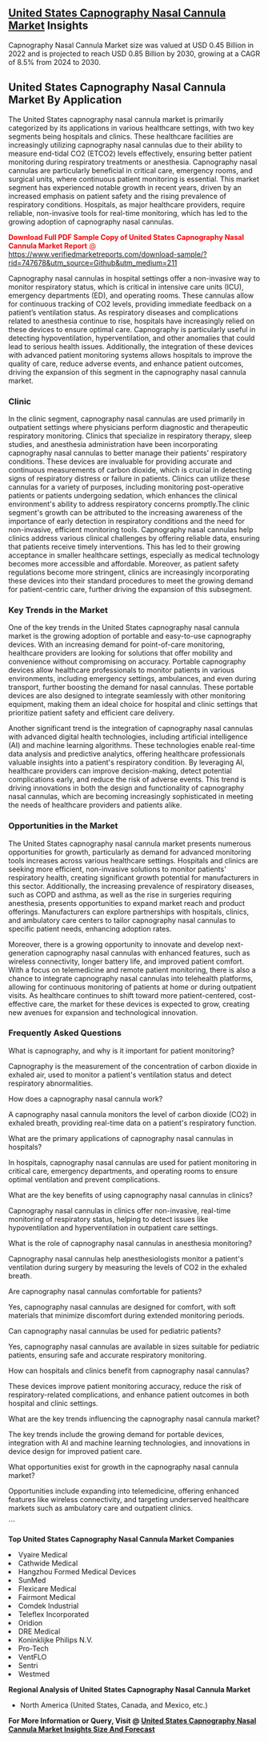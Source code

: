 <h2><a href="https://www.verifiedmarketreports.com/download-sample/?rid=747678&amp;utm_source=Github&amp;utm_medium=211" target="_blank">United States Capnography Nasal Cannula Market</a> Insights</h2><p>Capnography Nasal Cannula Market size was valued at USD 0.45 Billion in 2022 and is projected to reach USD 0.85 Billion by 2030, growing at a CAGR of 8.5% from 2024 to 2030.</p><p><h2>United States Capnography Nasal Cannula Market By Application</h2><p>The United States capnography nasal cannula market is primarily categorized by its applications in various healthcare settings, with two key segments being hospitals and clinics. These healthcare facilities are increasingly utilizing capnography nasal cannulas due to their ability to measure end-tidal CO2 (ETCO2) levels effectively, ensuring better patient monitoring during respiratory treatments or anesthesia. Capnography nasal cannulas are particularly beneficial in critical care, emergency rooms, and surgical units, where continuous patient monitoring is essential. This market segment has experienced notable growth in recent years, driven by an increased emphasis on patient safety and the rising prevalence of respiratory conditions. Hospitals, as major healthcare providers, require reliable, non-invasive tools for real-time monitoring, which has led to the growing adoption of capnography nasal cannulas.<p><span class=""><span style="color: #ff0000;"><strong>Download Full PDF Sample Copy of United States Capnography Nasal Cannula Market Report</strong> @ </span><a href="https://www.verifiedmarketreports.com/download-sample/?rid=747678&amp;utm_source=Github&amp;utm_medium=211" target="_blank">https://www.verifiedmarketreports.com/download-sample/?rid=747678&amp;utm_source=Github&amp;utm_medium=211</a></span></p></p><p>Capnography nasal cannulas in hospital settings offer a non-invasive way to monitor respiratory status, which is critical in intensive care units (ICU), emergency departments (ED), and operating rooms. These cannulas allow for continuous tracking of CO2 levels, providing immediate feedback on a patient’s ventilation status. As respiratory diseases and complications related to anesthesia continue to rise, hospitals have increasingly relied on these devices to ensure optimal care. Capnography is particularly useful in detecting hypoventilation, hyperventilation, and other anomalies that could lead to serious health issues. Additionally, the integration of these devices with advanced patient monitoring systems allows hospitals to improve the quality of care, reduce adverse events, and enhance patient outcomes, driving the expansion of this segment in the capnography nasal cannula market.</p><h3>Clinic</h3><p>In the clinic segment, capnography nasal cannulas are used primarily in outpatient settings where physicians perform diagnostic and therapeutic respiratory monitoring. Clinics that specialize in respiratory therapy, sleep studies, and anesthesia administration have been incorporating capnography nasal cannulas to better manage their patients' respiratory conditions. These devices are invaluable for providing accurate and continuous measurements of carbon dioxide, which is crucial in detecting signs of respiratory distress or failure in patients. Clinics can utilize these cannulas for a variety of purposes, including monitoring post-operative patients or patients undergoing sedation, which enhances the clinical environment's ability to address respiratory concerns promptly.The clinic segment's growth can be attributed to the increasing awareness of the importance of early detection in respiratory conditions and the need for non-invasive, efficient monitoring tools. Capnography nasal cannulas help clinics address various clinical challenges by offering reliable data, ensuring that patients receive timely interventions. This has led to their growing acceptance in smaller healthcare settings, especially as medical technology becomes more accessible and affordable. Moreover, as patient safety regulations become more stringent, clinics are increasingly incorporating these devices into their standard procedures to meet the growing demand for patient-centric care, further driving the expansion of this subsegment.</p><h3>Key Trends in the Market</h3><p>One of the key trends in the United States capnography nasal cannula market is the growing adoption of portable and easy-to-use capnography devices. With an increasing demand for point-of-care monitoring, healthcare providers are looking for solutions that offer mobility and convenience without compromising on accuracy. Portable capnography devices allow healthcare professionals to monitor patients in various environments, including emergency settings, ambulances, and even during transport, further boosting the demand for nasal cannulas. These portable devices are also designed to integrate seamlessly with other monitoring equipment, making them an ideal choice for hospital and clinic settings that prioritize patient safety and efficient care delivery.</p><p>Another significant trend is the integration of capnography nasal cannulas with advanced digital health technologies, including artificial intelligence (AI) and machine learning algorithms. These technologies enable real-time data analysis and predictive analytics, offering healthcare professionals valuable insights into a patient's respiratory condition. By leveraging AI, healthcare providers can improve decision-making, detect potential complications early, and reduce the risk of adverse events. This trend is driving innovations in both the design and functionality of capnography nasal cannulas, which are becoming increasingly sophisticated in meeting the needs of healthcare providers and patients alike.</p><h3>Opportunities in the Market</h3><p>The United States capnography nasal cannula market presents numerous opportunities for growth, particularly as demand for advanced monitoring tools increases across various healthcare settings. Hospitals and clinics are seeking more efficient, non-invasive solutions to monitor patients' respiratory health, creating significant growth potential for manufacturers in this sector. Additionally, the increasing prevalence of respiratory diseases, such as COPD and asthma, as well as the rise in surgeries requiring anesthesia, presents opportunities to expand market reach and product offerings. Manufacturers can explore partnerships with hospitals, clinics, and ambulatory care centers to tailor capnography nasal cannulas to specific patient needs, enhancing adoption rates.</p><p>Moreover, there is a growing opportunity to innovate and develop next-generation capnography nasal cannulas with enhanced features, such as wireless connectivity, longer battery life, and improved patient comfort. With a focus on telemedicine and remote patient monitoring, there is also a chance to integrate capnography nasal cannulas into telehealth platforms, allowing for continuous monitoring of patients at home or during outpatient visits. As healthcare continues to shift toward more patient-centered, cost-effective care, the market for these devices is expected to grow, creating new avenues for expansion and technological innovation.</p><h3>Frequently Asked Questions</h3><p>What is capnography, and why is it important for patient monitoring?</p><p>Capnography is the measurement of the concentration of carbon dioxide in exhaled air, used to monitor a patient's ventilation status and detect respiratory abnormalities.</p><p>How does a capnography nasal cannula work?</p><p>A capnography nasal cannula monitors the level of carbon dioxide (CO2) in exhaled breath, providing real-time data on a patient's respiratory function.</p><p>What are the primary applications of capnography nasal cannulas in hospitals?</p><p>In hospitals, capnography nasal cannulas are used for patient monitoring in critical care, emergency departments, and operating rooms to ensure optimal ventilation and prevent complications.</p><p>What are the key benefits of using capnography nasal cannulas in clinics?</p><p>Capnography nasal cannulas in clinics offer non-invasive, real-time monitoring of respiratory status, helping to detect issues like hypoventilation and hyperventilation in outpatient care settings.</p><p>What is the role of capnography nasal cannulas in anesthesia monitoring?</p><p>Capnography nasal cannulas help anesthesiologists monitor a patient's ventilation during surgery by measuring the levels of CO2 in the exhaled breath.</p><p>Are capnography nasal cannulas comfortable for patients?</p><p>Yes, capnography nasal cannulas are designed for comfort, with soft materials that minimize discomfort during extended monitoring periods.</p><p>Can capnography nasal cannulas be used for pediatric patients?</p><p>Yes, capnography nasal cannulas are available in sizes suitable for pediatric patients, ensuring safe and accurate respiratory monitoring.</p><p>How can hospitals and clinics benefit from capnography nasal cannulas?</p><p>These devices improve patient monitoring accuracy, reduce the risk of respiratory-related complications, and enhance patient outcomes in both hospital and clinic settings.</p><p>What are the key trends influencing the capnography nasal cannula market?</p><p>The key trends include the growing demand for portable devices, integration with AI and machine learning technologies, and innovations in device design for improved patient care.</p><p>What opportunities exist for growth in the capnography nasal cannula market?</p><p>Opportunities include expanding into telemedicine, offering enhanced features like wireless connectivity, and targeting underserved healthcare markets such as ambulatory care and outpatient clinics.</p>```</p><p><strong>Top United States Capnography Nasal Cannula Market Companies</strong></p><div data-test-id=""><p><li>Vyaire Medical</li><li> Cathwide Medical</li><li> Hangzhou Formed Medical Devices</li><li> SunMed</li><li> Flexicare Medical</li><li> Fairmont Medical</li><li> Comdek Industrial</li><li> Teleflex Incorporated</li><li> Oridion</li><li> DRE Medical</li><li> Koninklijke Philips N.V.</li><li> Pro-Tech</li><li> VentFLO</li><li> Sentri</li><li> Westmed</li></p><div><strong>Regional Analysis of&nbsp;United States Capnography Nasal Cannula Market</strong></div><ul><li dir="ltr"><p dir="ltr">North America&nbsp;(United States, Canada, and Mexico, etc.)</p></li></ul><p><strong>For More Information or Query, Visit @&nbsp;</strong><strong><a href="https://www.verifiedmarketreports.com/product/capnography-nasal-cannula-market/?utm_source=Github&amp;utm_medium=211" target="_blank">United States Capnography Nasal Cannula Market Insights Size And Forecast</a></strong></p></div>
